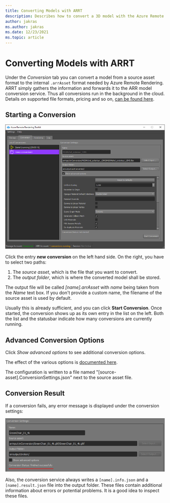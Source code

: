 ```yaml
---
title: Converting Models with ARRT
description: Describes how to convert a 3D model with the Azure Remote Rendering Toolkit
author: jakras
ms.author: jakras
ms.date: 12/23/2021
ms.topic: article
---
```


# Converting Models with ARRT

Under the *Conversion* tab you can convert a model from a source asset format to the internal `.arrAsset` format needed by Azure Remote Rendering. ARRT simply gathers the information and forwards it to the ARR model conversion service. Thus all conversions run in the background in the cloud. Details on supported file formats, pricing and so on, [can be found here](https://docs.microsoft.com/azure/remote-rendering/how-tos/conversion/model-conversion).

## Starting a Conversion

![Conversion panel](media/conversion.png)

Click the entry **new conversion** on the left hand side. On the right, you have to select two paths:

1. The *source asset*, which is the file that you want to convert.
1. The *output folder*, which is where the converted model shall be stored.

The output file will be called *[name].arrAsset* with *name* being taken from the *Name* text box. If you don't provide a custom name, the filename of the source asset is used by default.

Usually this is already sufficient, and you can click **Start Conversion**. Once started, the conversion shows up as its own entry in the list on the left. Both the list and the statusbar indicate how many conversions are currently running.

## Advanced Conversion Options

Click *Show advanced options* to see additional conversion options.

The effect of the various options is [documented here](https://docs.microsoft.com/azure/remote-rendering/how-tos/conversion/configure-model-conversion).

The configuration is written to a file named "[source-asset].ConversionSettings.json" next to the source asset file.

## Conversion Result

If a conversion fails, any error message is displayed under the conversion settings:

![Conversion result message](media/conversion-status.png)

Also, the conversion service always writes a `[name].info.json` and a `[name].result.json` file into the output folder. These files contain additional information about errors or potential problems. It is a good idea to inspect these files.
